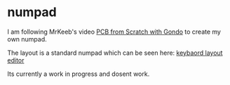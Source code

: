 # numpad
I am following MrKeeb's video [PCB from Scratch with Gondo](https://youtu.be/Nk0egpDFqRA) to create my own numpad.

The layout is a standard numpad which can be seen here: [keybaord layout editor](http://www.keyboard-layout-editor.com/#/gists/febd745a52b943ce2c9e8b8bd37d3d38)

Its currently a work in progress and dosent work.
